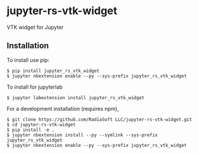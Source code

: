 jupyter-rs-vtk-widget
===============================

VTK widget for Jupyter

Installation
------------

To install use pip:

    $ pip install jupyter_rs_vtk_widget
    $ jupyter nbextension enable --py --sys-prefix jupyter_rs_vtk_widget

To install for jupyterlab

    $ jupyter labextension install jupyter_rs_vtk_widget

For a development installation (requires npm),

    $ git clone https://github.com/RadiaSoft LLC/jupyter-rs-vtk-widget.git
    $ cd jupyter-rs-vtk-widget
    $ pip install -e .
    $ jupyter nbextension install --py --symlink --sys-prefix jupyter_rs_vtk_widget
    $ jupyter nbextension enable --py --sys-prefix jupyter_rs_vtk_widget
